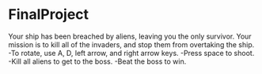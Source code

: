 # FinalProject
Your ship has been breached by aliens, leaving you the only survivor. Your mission is to kill all of the invaders, and stop them from overtaking the ship.
-To rotate, use A, D, left arrow, and right arrow keys.
-Press space to shoot.
-Kill all aliens to get to the boss. 
-Beat the boss to win.
